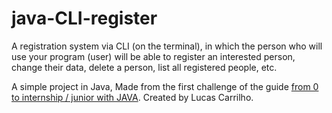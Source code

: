 # java-CLI-register
A registration system via CLI (on the terminal), in which the person who will use your program (user) will be able to register an interested person, change their data, delete a person, list all registered people, etc.

A simple project in Java, Made from the first challenge of the guide [from 0 to internship / junior with JAVA](https://docs.google.com/document/d/12ek1Wsd_ibuwTOjHtLPZwEWdy5-A7cRoO2Bf-v5G1_s/edit). Created by Lucas Carrilho.
